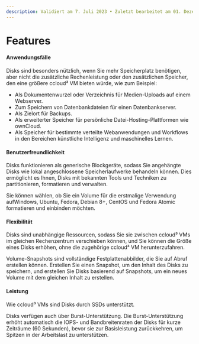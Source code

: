 ```yaml
---
description: Validiert am 7. Juli 2023 • Zuletzt bearbeitet am 01. Dezember 2023
---
```


# Features

#### Anwendungsfälle

Disks sind besonders nützlich, wenn Sie mehr Speicherplatz benötigen, aber nicht die zusätzliche Rechenleistung oder den zusätzlichen Speicher, den eine größere ccloud³ VM bieten würde, wie zum Beispiel:

* Als Dokumentenwurzel oder Verzeichnis für Medien-Uploads auf einem Webserver.
* Zum Speichern von Datenbankdateien für einen Datenbankserver.
* Als Zielort für Backups.
* Als erweiterter Speicher für persönliche Datei-Hosting-Plattformen wie ownCloud.
* Als Speicher für bestimmte verteilte Webanwendungen und Workflows in den Bereichen künstliche Intelligenz und maschinelles Lernen.

#### Benutzerfreundlichkeit

Disks funktionieren als generische Blockgeräte, sodass Sie angehängte Disks wie lokal angeschlossene Speicherlaufwerke behandeln können. Dies ermöglicht es Ihnen, Disks mit bekannten Tools und Techniken zu partitionieren, formatieren und verwalten.

Sie können wählen, ob Sie ein Volume für die erstmalige Verwendung aufWindows, Ubuntu, Fedora, Debian 8+, CentOS und Fedora Atomic formatieren und einbinden möchten.

#### Flexibilität

Disks sind unabhängige Ressourcen, sodass Sie sie zwischen ccloud³ VMs im gleichen Rechenzentrum verschieben können, und Sie können die Größe eines Disks erhöhen, ohne die zugehörige ccloud³ VM herunterzufahren.

Volume-Snapshots sind vollständige Festplattenabbilder, die Sie auf Abruf erstellen können. Erstellen Sie einen Snapshot, um den Inhalt des Disks zu speichern, und erstellen Sie Disks basierend auf Snapshots, um ein neues Volume mit dem gleichen Inhalt zu erstellen.

#### Leistung

Wie ccloud³ VMs sind Disks durch SSDs unterstützt.

Disks verfügen auch über Burst-Unterstützung. Die Burst-Unterstützung erhöht automatisch die IOPS- und Bandbreitenraten der Disks für kurze Zeiträume (60 Sekunden), bevor sie zur Basisleistung zurückkehren, um Spitzen in der Arbeitslast zu unterstützen.
